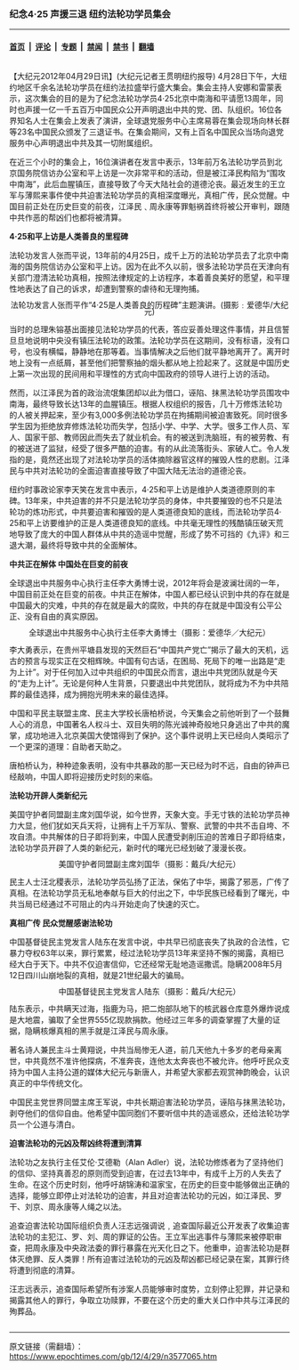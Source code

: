 ### 纪念4‧25 声援三退 纽约法轮功学员集会

---

#### [首页](../../../..?n3577065) &nbsp;|&nbsp; [评论](../../../../../epoch-comment?n3577065) &nbsp;|&nbsp; [专题](../../../../../epoch-special?n3577065) &nbsp;|&nbsp; [禁闻](../../../../../epoch-news?n3577065) &nbsp;|&nbsp; [禁书](../../../../../books?n3577065) &nbsp;|&nbsp; [翻墙](https://github.com/gfw-breaker/nogfw/blob/master/README.md?n3577065)


<div class="column" id="artbody" itemprop="articleBody">
 <!-- article content begin -->
 <p>
  【大纪元2012年04月29日讯】(大纪元记者王贯明纽约报导) 4月28日下午，大纽约地区千余名法轮功学员在纽约法拉盛举行盛大集会。集会主持人安娜和雷蒙表示，这次集会的目的是为了纪念法轮功学员4‧25北京中南海和平请愿13周年，同时也声援一亿一千五百万中国民众公开声明退出中共的党、团、队组织。16位各界知名人士在集会上发表了演讲，全球退党服务中心主席易蓉在集会现场向林长群等23名中国民众颁发了三退证书。在集会期间，又有上百名中国民众当场向退党服务中心声明退出中共及其一切附属组织。
 </p>
 <p>
  在近三个小时的集会上，16位演讲者在发言中表示，13年前万名法轮功学员到北京国务院信访办公室和平上访是一次非常平和的活动，但是被江泽民构陷为“围攻中南海”，此后血腥镇压，直接导致了今天大陆社会的道德沦丧。最近发生的王立军与薄熙来事件使中共迫害法轮功学员的真相深度曝光，真相广传，民众觉醒。中国目前正处在历史巨变的前夜，江泽民﹑周永康等罪魁祸首终将被公开审判，跟随中共作恶的帮凶们也都将被清算。
 </p>
 <p>
  <b>
   4‧25和平上访是人类善良的里程碑
  </b>
 </p>
 <p>
  法轮功发言人张而平说，13年前的4月25日，成千上万的法轮功学员去了北京中南海的国务院信访办公室和平上访。因为在此不久以前，很多法轮功学员在天津向有关部门澄清法轮功真相，按照法律规定的上访程序，本着善良美好的愿望，和平理性地表达了自己的诉求，却遭到警察的虐待和无理拘捕。
 </p>
 <p>
  <!--image v 1.5-->
 </p>
 <div style="line-height: 90%; text-align: center;">
  <ok href=" https://i.epochtimes.com/assets/uploads/2014/12/1204281923362100_1.jpg" rel="noreferrer noopener" target="_blank">
   <img alt="" class="size-medium wp-image-7820907" src="https://i.epochtimes.com/assets/uploads/2014/12/1204281923362100_1.jpg" title=""/>
  </ok>
  <br/>
  <span class="bn12">
   法轮功发言人张而平作“4‧25是人类善良的历程碑”主题演讲。(摄影﹕爱德华/大纪元)
  </span>
 </div>
 <p>
  <!-- -->
 </p>
 <p>
  当时的总理朱镕基出面接见法轮功学员的代表，答应妥善处理这件事情，并且信誓旦旦地说明中央没有镇压法轮功的政策。法轮功学员在这期间，没有标语，没有口号，也没有横幅，静静地在那等着。当事情解决之后他们就平静地离开了。离开时地上没有一点纸屑，甚至他们把警察抽的烟头都从地上捡起来了。这就是中国历史上第一次出现的民间用和平理性的方式向中国政府的领导人进行上访的活动。
 </p>
 <p>
  然而，以江泽民为首的政治流氓集团却以此为借口，诬陷、抹黑法轮功学员围攻中南海，最终导致长达13年的血腥镇压。根据人权组织的报告，几十万修炼法轮功的人被关押起来，至少有3,000多例法轮功学员在拘捕期间被迫害致死。同时很多学生因为拒绝放弃修炼法轮功而失学，包括小学、中学、大学。很多工作人员、军人、国家干部、教师因此而失去了就业机会。有的被送到洗脑班，有的被劳教、有的被送进了监狱，经受了很多严酷的迫害。有的从此流落街头、家破人亡。令人发指的是，竟然还出现了对法轮功学员的活体摘除器官这样的摧毁人性的悲剧。江泽民与中共对法轮功的全面迫害直接导致了中国大陆无法治的道德沦丧。
 </p>
 <p>
  纽约时事政论家李天笑在发言中表示，4‧25和平上访是维护人类道德原则的丰碑。13年来，中共迫害的并不只是法轮功学员的身体，中共要摧毁的也不只是法轮功的炼功形式，中共要迫害和摧毁的是人类道德良知的底线，而法轮功学员4‧25和平上访要维护的正是人类道德良知的底线。中共毫无理性的残酷镇压破天荒地导致了庞大的中国人群体从中共的造谣中觉醒，形成了势不可挡的《九评》和三退大潮，最终将导致中共的全面解体。
 </p>
 <p>
  <b>
   中共正在解体 中国处在巨变的前夜
  </b>
 </p>
 <p>
  全球退出中共服务中心执行主任李大勇博士说，2012年将会是波澜壮阔的一年，中国目前正处在巨变的前夜。中共正在解体，中国人都已经认识到中共的存在就是中国最大的灾难，中共的存在就是最大的腐败，中共的存在就是中国没有公平公正、没有自由的真实原因。
 </p>
 <p>
  <!--image v 1.5-->
 </p>
 <div style="line-height: 90%; text-align: center;">
  <ok href=" https://i.epochtimes.com/assets/uploads/2014/12/1204281923442100_1.jpg" rel="noreferrer noopener" target="_blank">
   <img alt="" class="size-medium wp-image-7820908" src="https://i.epochtimes.com/assets/uploads/2014/12/1204281923442100_1.jpg" title=""/>
  </ok>
  <br/>
  <span class="bn12">
   全球退出中共服务中心执行主任李大勇博士（摄影：爱德华／大纪元）
  </span>
 </div>
 <p>
  <!-- -->
 </p>
 <p>
  李大勇表示，在贵州平塘县发现的天然巨石“中国共产党亡”揭示了最大的天机，远古的预言与现实正在交相辉映。中国有句古话，在困局、死局下的唯一出路是“走为上计”。对于任何加入过中共组织的中国民众而言，退出中共党团队就是今天的“走为上计”。无论是何种人生背景，只要退出中共党团队，就将成为不为中共陪葬的最佳选择，成为拥抱光明未来的最佳选择。
 </p>
 <p>
  中国和平民主联盟主席、民主大学校长唐柏桥说，今天集会之前他听到了一个鼓舞人心的消息，中国著名人权斗士、双目失明的陈光诚神奇般地只身逃出了中共的魔掌，成功地进入北京美国大使馆得到了保护。这个事件说明上天已经向人类昭示了一个更深的道理：自助者天助之。
 </p>
 <p>
  唐柏桥认为，种种迹象表明，没有中共暴政的那一天已经为时不远，自由的钟声已经敲响，中国人即将迎接历史时刻的来临。
 </p>
 <p>
  <b>
   法轮功开辟人类新纪元
  </b>
 </p>
 <p>
  美国守护者同盟副主席刘国华说，如今世界，天象大变。手无寸铁的法轮功学员神力大显，他们犹如天兵天将，让拥有上千万军队、警察、武警的中共不击自垮、不攻自溃。中共解体的日子即将到来，中国人民遭受剥削压迫的苦难日子即将结束，法轮功学员开辟了人类的新纪元，新时代的曙光已经划破了漫漫长夜。
 </p>
 <p>
  <!--image v 1.5-->
 </p>
 <div style="line-height: 90%; text-align: center;">
  <ok href=" https://i.epochtimes.com/assets/uploads/2014/12/1204282014481973_1.jpg" rel="noreferrer noopener" target="_blank">
   <img alt="" class="size-medium wp-image-7820909" src="https://i.epochtimes.com/assets/uploads/2014/12/1204282014481973_1.jpg" title=""/>
  </ok>
  <br/>
  <span class="bn12">
   美国守护者同盟副主席刘国华（摄影：戴兵/大纪元）
  </span>
 </div>
 <p>
  <!-- -->
 </p>
 <p>
  民主人士汪北稷表示，法轮功学员弘扬了正法，保佑了中华，揭露了邪恶，广传了真相。在法轮功学员无私地奉献与巨大的付出之下，中华民族已经看到了曙光，中共当局已经通过不可阻止的内斗开始走向了快速的灭亡。
 </p>
 <p>
  <b>
   真相广传 民众觉醒感谢法轮功
  </b>
 </p>
 <p>
  中国基督徒民主党发言人陆东在发言中说，中共早已彻底丧失了执政的合法性，它暴力夺权63年以来，罪行累累，经过法轮功学员13年来坚持不懈的揭露，真相已经大白于天下。中共不仅迫害信仰，它还经常无耻地造谣撒谎。隐瞒2008年5月12日四川山崩地裂的真相，就是21世纪最大的骗局。
 </p>
 <p>
  <!--image v 1.5-->
 </p>
 <div style="line-height: 90%; text-align: center;">
  <ok href=" https://i.epochtimes.com/assets/uploads/2014/12/1204282014331973_2.jpg" rel="noreferrer noopener" target="_blank">
   <img alt="" class="size-medium wp-image-7820910" src="https://i.epochtimes.com/assets/uploads/2014/12/1204282014331973_2.jpg" title=""/>
  </ok>
  <br/>
  <span class="bn12">
   中国基督徒民主党发言人陆东（摄影：戴兵/大纪元）
  </span>
 </div>
 <p>
  <!-- -->
 </p>
 <p>
  陆东表示，中共瞒天过海，指鹿为马，把二炮部队地下的核武器仓库意外爆炸说成是大地震，骗取了全世界555亿现款捐款。他经过三年多的调查掌握了大量的证据，隐瞒核爆真相的黑手就是江泽民与周永康。
 </p>
 <p>
  著名诗人兼民主斗士黄翔说，中共当局惨无人道，前几天他九十多岁的老母亲离世，中共竟然不准许他探病，不准奔丧，连他太太奔丧也不被允许。他呼吁民众支持为中国人主持公道的媒体大纪元与新唐人，并希望大家都去观赏神韵晚会，认识真正的中华传统文化。
 </p>
 <p>
  中国民主党世界同盟主席王军说，中共长期迫害法轮功学员，诬陷与抹黑法轮功，剥夺他们的信仰自由。他希望中国同胞们不要听信中共的造谣惑众，还给法轮功学员一个公道与清白。
 </p>
 <p>
  <b>
   迫害法轮功的元凶及帮凶终将遭到清算
  </b>
 </p>
 <p>
  法轮功之友执行主任艾伦‧艾德勒（Alan Adler）说，法轮功修炼者为了坚持他们的信仰、坚持真善忍的原则而受到迫害，在过去13年中，有成千上万的人失去了生命。在这个历史时刻，他呼吁胡锦涛和温家宝，在历史的巨变中能够做出正确的选择，能够立即停止对法轮功的迫害，并且对迫害法轮功的元凶，如江泽民、罗干、刘京、周永康等人绳之以法。
 </p>
 <p>
  追查迫害法轮功国际组织负责人汪志远强调说﹐追查国际最近公开发表了收集迫害法轮功的主犯江、罗、刘、周的罪证的公告。王立军出逃事件与薄熙来被停职审查，把周永康及中央政法委的罪行暴露在光天化日之下。他重申，迫害法轮功是群体灭绝罪、反人类罪！所有迫害过法轮功的元凶及帮凶都已经记录在案，其罪行终将遭到彻底的清算。
 </p>
 <p>
  汪志远表示，追查国际希望所有涉案人员能够审时度势，立刻停止犯罪，并记录和揭露其他人的罪行，争取立功赎罪，不要在这个历史的重大关口作中共与江泽民的殉葬品。
 </p>
 <!-- article content end -->
</div>


---

原文链接（需翻墙）：https://www.epochtimes.com/gb/12/4/29/n3577065.htm